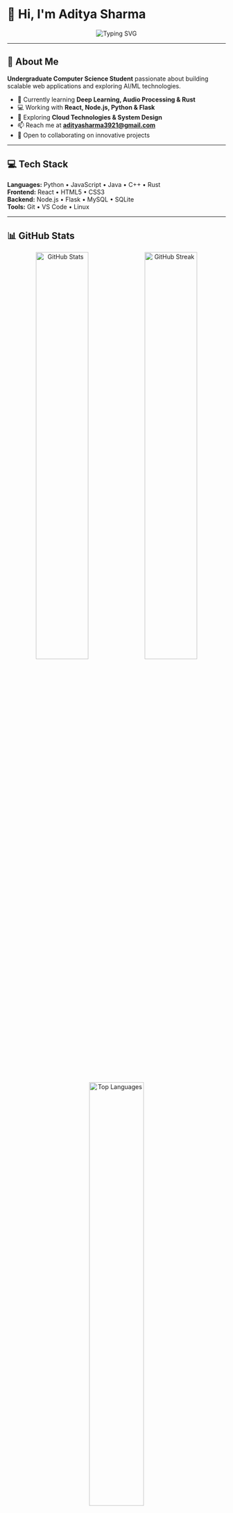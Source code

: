 # 👋 Hi, I'm Aditya Sharma

<div align="center">
  <img src="https://readme-typing-svg.herokuapp.com?font=Fira+Code&pause=1000&color=00D9FF&center=true&vCenter=true&width=435&lines=Computer+Science+Student;Full+Stack+Developer;AI%2FML+Enthusiast" alt="Typing SVG" />
</div>

---

## 🚀 About Me
**Undergraduate Computer Science Student** passionate about building scalable web applications and exploring AI/ML technologies.

- 🔭 Currently learning **Deep Learning, Audio Processing & Rust**
- 💻 Working with **React, Node.js, Python & Flask**
- 🌱 Exploring **Cloud Technologies & System Design**
- 📫 Reach me at **adityasharma3921@gmail.com**
- 🤝 Open to collaborating on innovative projects

---

## 💻 Tech Stack

**Languages:** Python • JavaScript • Java • C++ • Rust  
**Frontend:** React • HTML5 • CSS3  
**Backend:** Node.js • Flask • MySQL • SQLite  
**Tools:** Git • VS Code • Linux  

---

## 📊 GitHub Stats

<div align="center">
  <img src="https://github-readme-stats.vercel.app/api?username=Aditya-54&show_icons=true&theme=tokyonight&hide_border=true&count_private=true" alt="GitHub Stats" width="49%" />
  <img src="https://github-readme-streak-stats.herokuapp.com/?user=Aditya-54&theme=tokyonight&hide_border=true" alt="GitHub Streak" width="49%" />
</div>

<div align="center">
  <img src="https://github-readme-stats.vercel.app/api/top-langs/?username=Aditya-54&layout=compact&theme=tokyonight&hide_border=true" alt="Top Languages" width="50%" />
</div>

---

## 🤝 Connect With Me

<div align="center">
  
[![Email](https://img.shields.io/badge/Email-D14836?style=for-the-badge&logo=gmail&logoColor=white)](mailto:adityasharma3921@gmail.com)
[![LinkedIn](https://img.shields.io/badge/LinkedIn-0077B5?style=for-the-badge&logo=linkedin&logoColor=white)](https://www.linkedin.com/in/aditya-sharma-cs/)
[![Twitter](https://img.shields.io/badge/Twitter-1DA1F2?style=for-the-badge&logo=twitter&logoColor=white)](https://twitter.com/aditya_dev54)

</div>

---
<div align="center">
  <i>⭐ Building tomorrow's solutions with today's technology ⭐</i>
</div>
